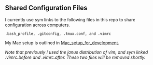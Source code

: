 ## Shared Configuration Files

I currently use sym links to the following files in this repo to share configuration across computers. 

```
.bash_profile, .gitconfig, .tmux.conf, and .vimrc
```

My Mac setup is outlined in [Mac_setup_for_development](./Mac_setup_for_development.md).

_Note that previously I used the janus distribution of vim, and sym linked .vimrc.before and .vimrc.after. 
These two files will be removed shortly._

